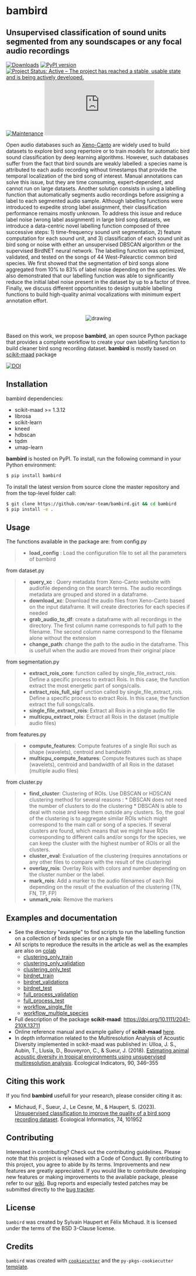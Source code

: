 # bambird

## Unsupervised classification of sound units segmented from any soundscapes or any focal audio recordings

[![Downloads](https://static.pepy.tech/badge/bambird)](https://pepy.tech/project/bambird)
[![PyPI version](https://badge.fury.io/py/bambird.svg)](https://badge.fury.io/py/bambird)
[![Project Status: Active – The project has reached a stable, usable state and is being actively developed.](https://www.repostatus.org/badges/latest/active.svg)](https://www.repostatus.org/#active)
[![Maintenance](https://img.shields.io/badge/Maintained%3F-yes-green.svg)](https://GitHub.com/Naereen/StrapDown.js/graphs/commit-activity)
[![Citation Badge](https://api.juleskreuer.eu/citation-badge.php?doi=10.1016/j.ecoinf.2022.101952)](https://juleskreuer.eu/projekte/citation-badge/)
<!--[![Python 3.6](https://img.shields.io/badge/python-3.6-blue.svg)](https://www.python.org/downloads/release/python-360/)-->

Open audio databases such as [Xeno-Canto](https://xeno-canto.org/) are widely used to build datasets to explore bird song repertoire or to train models for automatic bird sound classification by deep learning algorithms. However, such databases suffer from the fact that bird sounds are weakly labelled: a species name is attributed to each audio recording without timestamps that provide the temporal localization of the bird song of interest. 
Manual annotations can solve this issue, but they are time consuming, expert-dependent, and cannot run on large datasets. Another solution consists in using a labelling function that automatically segments audio recordings before assigning a label to each segmented audio sample. Although labelling functions were introduced to expedite strong label assignment, their classification performance remains mostly unknown. 
To address this issue and reduce label noise (wrong label assignment) in large bird song datasets, we introduce a data-centric novel labelling function composed of three successive steps: 1) time-frequency sound unit segmentation, 2) feature computation for each sound unit, and 3) classification of each sound unit as bird song or noise with either an unsupervised DBSCAN algorithm or the supervised BirdNET neural network. 
The labelling function was optimized, validated, and tested on the songs of 44 West-Palearctic common bird species. We first showed that the segmentation of bird songs alone aggregated from 10% to 83% of label noise depending on the species. We also demonstrated that our labelling function was able to significantly reduce the initial label noise present in the dataset by up to a factor of three. Finally, we discuss different opportunities to design suitable labelling functions to build high-quality animal vocalizations with minimum expert annotation effort.

<br/>
<div align="center">
    <img src="./docs/figure_workflow_sans_alpha.png" alt="drawing"/>
</div>
<br/>

Based on this work, we propose **bambird**, an open source Python package that provides a complete workflow to create your own labelling function to build cleaner bird song recording dataset. **bambird** is mostly based on [scikit-maad](https://github.com/scikit-maad/scikit-maad) package

[![DOI](https://zenodo.org/badge/xxx.svg)](https://zenodo.org/badge/latestdoi/xxxxx)

## Installation

bambird dependencies:

- scikit-maad >= 1.3.12
- librosa
- scikit-learn
- kneed
- hdbscan
- tqdm
- umap-learn

**bambird** is hosted on PyPI. To install, run the following command in your Python environment:

```bash
$ pip install bambird
```

To install the latest version from source clone the master repository and from the top-level folder call:

```bash
$ git clone https://github.com/ear-team/bambird.git && cd bambird
$ pip install -e .
```

## Usage

The functions available in the package are:
from config.py
>- **load_config** : Load the configuration file to set all the parameters of bambird

from dataset.py
>- **query_xc** : Query metadata from Xeno-Canto website with audiofile depending on the search terms. The audio recordings metadata are grouped and stored in a dataframe.
>- **download_xc**: Download the audio files from Xeno-Canto based on the input dataframe.  It will create directories for each species if needed
>- **grab_audio_to_df**: create a dataframe with all recordings in the directory.  The first column name corresponds to full path to the filename. The second column name correspond to the filename alone without the extension
>- **change_path**:  change the path to the audio in the dataframe. This is usefull when the audio are moved from their original place

from segmentation.py                         
>- **extract_rois_core**: function called by single_file_extract_rois. Define a specific process to extract Rois. In this case, the function extract the most energetic part of songs/calls.
>- **extract_rois_full_sig**:f unction called by single_file_extract_rois. Define a specific process to extract Rois. In this case, the function extract the full songs/calls.
>- **single_file_extract_rois**: Extract all Rois in a single audio file
>- **multicpu_extract_rois**: Extract all Rois in the dataset (multiple audio files)

from features.py
>- **compute_features**: Compute features of a single Roi such as shape (wavelets), centroid and bandwidth
>- **multicpu_compute_features**: Compute features such as shape (wavelets), centroid and bandwidth of all Rois in the dataset (multiple audio files)

from cluster.py
>- **find_cluster**:  Clustering of ROIs.  Use DBSCAN or HDSCAN clustering method for several reasons :
        * DBSCAN does not need the number of clusters to do the clustering
        * DBSCAN is able to deal with noise and keep them outside any clusters.
        So, the goal of the clustering is to aggregate similar ROIs
    which might correspond to the main call or song of a species. If several 
    clusters are found, which means that we might have ROIs corresponding to 
    different calls and/or songs for the species, we can keep the cluster with 
    the highest number of ROIs or all the clusters.
>- **cluster_eval**:   Evaluation of the clustering (requires annotations or any other files to compare with the result of the clustering)
>- **overlay_rois**: Overlay Rois with colors and number depending on the cluster number or the label.
>- **mark_rois**: Add a marker to the audio filenames of each Roi depending on the result of the evaluation of the clustering (TN, FN, TP, FP)
>- **unmark_rois**: Remove the markers

## Examples and documentation

- See the directory "example" to find scripts to run the labelling function on a collection of birds species or on a single file
- All scripts to reproduce the results in the article as well as the examples are also on [colab](https://colab.research.google.com/)
  - [clustering_only_train](https://colab.research.google.com/drive/1RTRo3DQ1czDAb4QaOsE30eK2JKSZlbZQ)
  - [clustering_only_validation](https://colab.research.google.com/drive/1fTPK8LAt97jcXP0XuyY09J4ZbxvFHO4i)
  - [clustering_only_test](https://colab.research.google.com/drive/1K-Os_ZVivtk_-REsAYNmpzKiaxYa0AvO)
  - [birdnet_train](https://colab.research.google.com/drive/1Ev-Xjc4evEIhT3HlqeGKrEoTPsUPc4fF)
  - [birdnet_validations](https://colab.research.google.com/drive/19jvks3rv678ZJF4nAdNTD69C6lGc7V44)
  - [birdnet_test](https://colab.research.google.com/drive/1So-L8LE5duk7EavSb9kY_ecDlr4zOT8s)
  - [full_process_validation](https://colab.research.google.com/drive/1gR8ECKZBzf50y7A_JEj-eLTx7p_IzmIt)
  - [full_process_test](https://colab.research.google.com/drive/1oKYt548aroTuILoM5AACd2sNJ954X1G_)
  - [workflow_single_file](https://colab.research.google.com/drive/1DgK-LlovEv_0jh70dggqlV2G0jbJCfKi)
  - [workflow_multiple_species](https://colab.research.google.com/drive/18tglsE1JciyD1xpTryX3JIenHKGScLSq)  
- Full description of the package **scikit-maad**: https://doi.org/10.1111/2041-210X.13711
- Online reference manual and example gallery of **scikit-maad** [here](https://scikit-maad.github.io/).
- In depth information related to the Multiresolution Analysis of Acoustic Diversity implemented in scikit-maad was published in: Ulloa, J. S., Aubin, T., Llusia, D., Bouveyron, C., & Sueur, J. (2018). [Estimating animal acoustic diversity in tropical environments using unsupervised multiresolution analysis](https://doi.org/10.1016/j.ecolind.2018.03.026). Ecological Indicators, 90, 346–355

## Citing this work

If you find **bambird** usefull for your research, please consider citing it as:

- Michaud, F.,  Sueur, J., Le Cesne, M., & Haupert, S. (2023). [Unsupervised classification to improve the quality of a bird song recording dataset](https://doi.org/10.1016/j.ecoinf.2022.101952). Ecological Informatics, 74, 101952

## Contributing

Interested in contributing? Check out the contributing guidelines. Please note that this project is released with a Code of Conduct. By contributing to this project, you agree to abide by its terms.
Improvements and new features are greatly appreciated. If you would like to contribute developing new features or making improvements to the available package, please refer to our [wiki](https://github.com/ear-team/bambird/wiki/How-to-contribute-to-bambird). 
Bug reports and especially tested patches may be submitted directly to the [bug tracker](https://github.com/ear-team/bambird/issues). 

## License

`bambird` was created by Sylvain Haupert et Félix Michaud. It is licensed under the terms of the BSD 3-Clause license.

## Credits

`bambird` was created with [`cookiecutter`](https://cookiecutter.readthedocs.io/en/latest/) and the `py-pkgs-cookiecutter` [template](https://github.com/py-pkgs/py-pkgs-cookiecutter).
